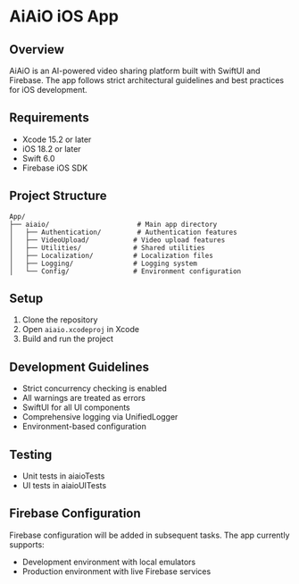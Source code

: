 # AiAiO iOS App

## Overview
AiAiO is an AI-powered video sharing platform built with SwiftUI and Firebase. The app follows strict architectural guidelines and best practices for iOS development.

## Requirements
- Xcode 15.2 or later
- iOS 18.2 or later
- Swift 6.0
- Firebase iOS SDK

## Project Structure
```
App/
├── aiaio/                      # Main app directory
│   ├── Authentication/         # Authentication features
│   ├── VideoUpload/           # Video upload features
│   ├── Utilities/             # Shared utilities
│   ├── Localization/          # Localization files
│   ├── Logging/               # Logging system
│   └── Config/                # Environment configuration
```

## Setup
1. Clone the repository
2. Open `aiaio.xcodeproj` in Xcode
3. Build and run the project

## Development Guidelines
- Strict concurrency checking is enabled
- All warnings are treated as errors
- SwiftUI for all UI components
- Comprehensive logging via UnifiedLogger
- Environment-based configuration

## Testing
- Unit tests in aiaioTests
- UI tests in aiaioUITests

## Firebase Configuration
Firebase configuration will be added in subsequent tasks. The app currently supports:
- Development environment with local emulators
- Production environment with live Firebase services 